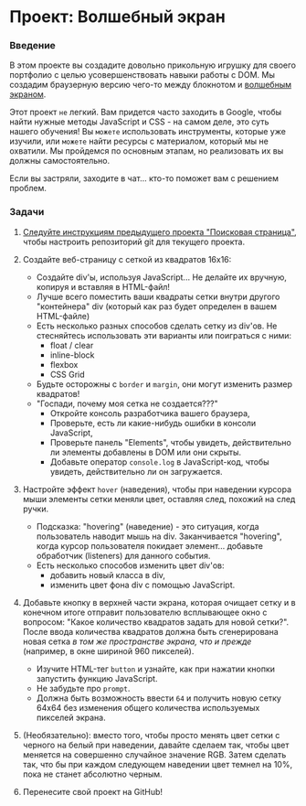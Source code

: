 # Проект: Волшебный экран

### Введение

В этом проекте вы создадите довольно прикольную игрушку для своего портфолио с целью усовершенствовать навыки работы с DOM. Мы создадим браузерную версию чего-то между блокнотом и [волшебным экраном](https://ru.wikipedia.org/wiki/%D0%92%D0%BE%D0%BB%D1%88%D0%B5%D0%B1%D0%BD%D1%8B%D0%B9_%D1%8D%D0%BA%D1%80%D0%B0%D0%BD).

Этот проект `не` легкий. Вам придется часто заходить в Google, чтобы найти нужные методы JavaScript и CSS - на самом деле, это суть нашего обучения! Вы `можете` использовать инструменты, которые уже изучили, или `можете` найти ресурсы с материалом, который мы не охватили. Мы пройдемся по основным этапам, но реализовать их вы должны самостоятельно.

Если вы застряли, заходите в чат... кто-то поможет вам с решением проблем.

### Задачи

1. [Следуйте инструкциям предыдущего проекта "Поисковая страница"](https://vectree.ru/task/45/4/0), чтобы настроить репозиторий git для текущего проекта.

2. Создайте веб-страницу с сеткой из квадратов 16х16:

   - Создайте div'ы, используя JavaScript... Не делайте их вручную, копируя и вставляя в HTML-файл!
   - Лучше всего поместить ваши квадраты сетки внутри другого "контейнера" div \(который как раз будет определен в вашем HTML-файле\)
   - Есть несколько разных способов сделать сетку из div'ов. Не стесняйтесь использовать эти варианты или поиграться с ними:
     - float / clear
     - inline-block
     - flexbox
     - CSS Grid
   - Будьте осторожны с `border` и `margin`, они могут изменить размер квадратов!
   - "Госпади, почему моя сетка не создается???"
     - Откройте консоль разработчика вашего браузера,
     - Проверьте, есть ли какие-нибудь ошибки в консоли JavaScript,
     - Проверьте панель "Elements", чтобы увидеть, действительно ли элементы добавлены в DOM или они скрыты.
     - Добавьте оператор `console.log` в JavaScript-код, чтобы увидеть, действительно ли он загружается.

3. Настройте эффект `hover` (наведения), чтобы при наведении курсора мыши элементы сетки меняли цвет, оставляя след, похожий на след ручки.

   - Подсказка: "hovering" (наведение) - это ситуация, когда пользователь наводит мышь на div. Заканчивается "hovering", когда курсор пользователя покидает элемент... добавьте обработчик (listeners) для данного события.
   - Есть несколько способов изменить цвет div'ов:
     - добавить новый класса в div,
     - изменить цвет фона div с помощью JavaScript.

4. Добавьте кнопку в верхней части экрана, которая очищает сетку и в конечном итоге отправит пользователю всплывающее окно с вопросом: "Какое количество квадратов задать для новой сетки?". После ввода количества квадратов должна быть сгенерирована новая сетка _в том же пространстве экрана, что и прежде_ \(например, в окне шириной 960 пикселей\).

   - Изучите HTML-тег `button` и узнайте, как при нажатии кнопки запустить функцию JavaScript.
   - Не забудьте про `prompt`.
   - Должна быть возможность ввести `64` и получить новую сетку 64x64 без изменения общего количества используемых пикселей экрана.

5. \(Необязательно\): вместо того, чтобы просто менять цвет сетки с черного на белый при наведении, давайте сделаем так, чтобы цвет меняется на совершенно случайное значение RGB. Затем сделать так, что бы при каждом следующем наведении цвет темнел на 10%, пока не станет абсолютно черным.

6. Перенесите свой проект на GitHub!
